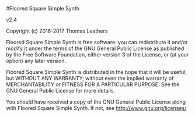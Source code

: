 #Floored Square Simple Synth

v2.4

Copyright (c) 2016-2017 Thomas Leathers

  Floored Square Simple Synth is free software: you can redistribute it and/or modify
  it under the terms of the GNU General Public License as published by
  the Free Software Foundation, either version 3 of the License, or
  (at your option) any later version.
  
  Floored Square Simple Synth is distributed in the hope that it will be useful,
  but WITHOUT ANY WARRANTY; without even the implied warranty of
  MERCHANTABILITY or FITNESS FOR A PARTICULAR PURPOSE. See the
  GNU General Public License for more details.
 
  You should have received a copy of the GNU General Public License
  along with Floored Square Simple Synth. If not, see <http://www.gnu.org/licenses/>
